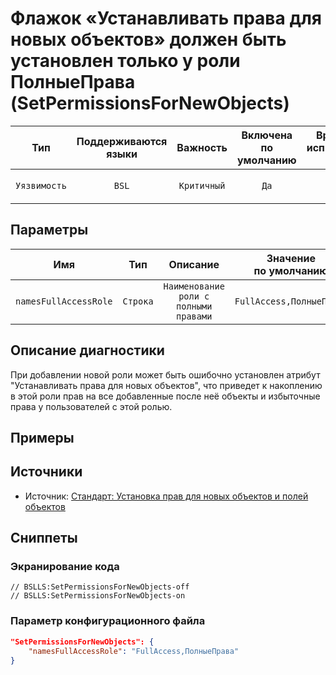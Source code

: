 # Флажок «Устанавливать права для новых объектов» должен быть установлен только у роли ПолныеПрава (SetPermissionsForNewObjects)

|     Тип      |    Поддерживаются<br>языки    |  Важность   |    Включена<br>по умолчанию    |    Время на<br>исправление (мин)    |                        Теги                         |
|:------------:|:-----------------------------:|:-----------:|:------------------------------:|:-----------------------------------:|:---------------------------------------------------:|
| `Уязвимость` |             `BSL`             | `Критичный` |              `Да`              |                 `1`                 |       `standard`<br>`badpractice`<br>`design`       |

## Параметры 


|          Имя          |   Тип    |               Описание                |    Значение<br>по умолчанию    |
|:---------------------:|:--------:|:-------------------------------------:|:------------------------------:|
| `namesFullAccessRole` | `Строка` | `Наименование роли с полными правами` |    `FullAccess,ПолныеПрава`    |
<!-- Блоки выше заполняются автоматически, не трогать -->
## Описание диагностики
При добавлении новой роли может быть ошибочно установлен атрибут "Устанавливать права для новых объектов", что приведет к накоплению в этой роли прав на все добавленные после неё объекты и избыточные права у пользователей с этой ролью.

## Примеры
<!-- В данном разделе приводятся примеры, на которые диагностика срабатывает, а также можно привести пример, как можно исправить ситуацию -->

## Источники

* Источник: [Стандарт: Установка прав для новых объектов и полей объектов](https://its.1c.ru/db/v8std/content/532/hdoc)

## Сниппеты

<!-- Блоки ниже заполняются автоматически, не трогать -->
### Экранирование кода

```bsl
// BSLLS:SetPermissionsForNewObjects-off
// BSLLS:SetPermissionsForNewObjects-on
```

### Параметр конфигурационного файла

```json
"SetPermissionsForNewObjects": {
    "namesFullAccessRole": "FullAccess,ПолныеПрава"
}
```
